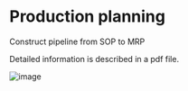 # Production planning
 Construct pipeline from SOP to MRP

Detailed information is described in a pdf file.


![image](https://github.com/umkiyoung/Production-planning/assets/87689944/66ec5b97-fe59-4914-bd75-eabf556fe724)

